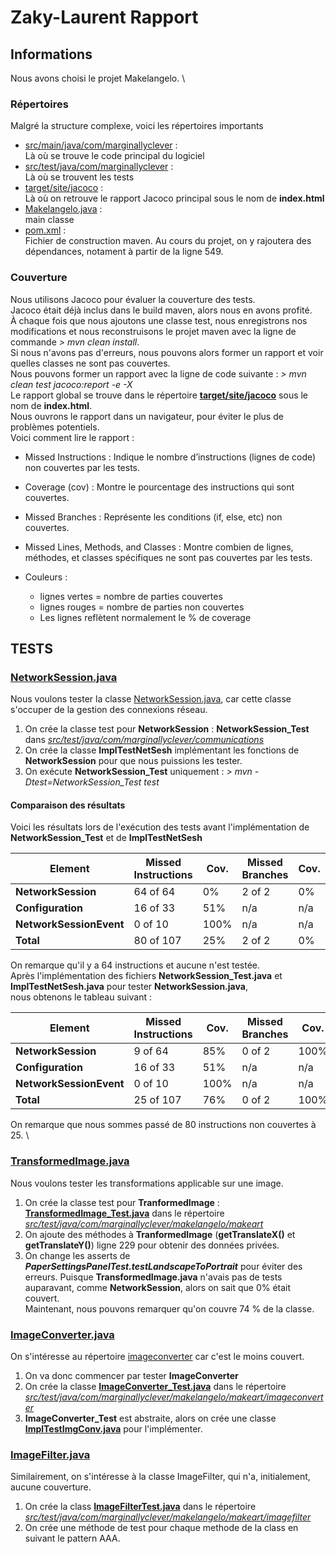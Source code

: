 # Zaky-Laurent Rapport

## Informations
Nous avons choisi le projet Makelangelo. \

### Répertoires
Malgré la structure complexe, voici les répertoires importants  
- [src/main/java/com/marginallyclever](..%2Fsrc%2Fmain%2Fjava%2Fcom%2Fmarginallyclever) : \
    Là où se trouve le code principal du logiciel
- [src/test/java/com/marginallyclever](..%2Fsrc%2Ftest%2Fjava%2Fcom%2Fmarginallyclever) : \
    Là où se trouvent les tests 
- [target/site/jacoco](..%2Ftarget%2Fsite%2Fjacoco) : \
    Là où on retrouve le rapport Jacoco principal sous le nom de **index.html**
- [Makelangelo.java](..%2Fsrc%2Fmain%2Fjava%2Fcom%2Fmarginallyclever%2Fmakelangelo%2FMakelangelo.java) : \
    main classe
- [pom.xml](..%2Fpom.xml) : \
   Fichier de construction maven. 
   Au cours du projet, on y rajoutera des dépendances, notament à partir de la ligne 549.

### Couverture
Nous utilisons Jacoco pour évaluer la couverture des tests. \
Jacoco était déjà inclus dans le build maven, alors nous en avons profité. \
À chaque fois que nous ajoutons une classe test, nous enregistrons nos modifications et 
nous reconstruisons le projet maven avec la ligne de commande *> mvn clean install*. \
Si nous n'avons pas d'erreurs, nous pouvons alors former un rapport et voir quelles classes ne sont pas couvertes. \
Nous pouvons former un rapport avec la ligne de code suivante : *> mvn clean test jacoco:report -e -X* \
Le rapport global se trouve dans le répertoire **[target/site/jacoco](..%2Ftarget%2Fsite%2Fjacoco)** sous le nom de **index.html**. \
Nous ouvrons le rapport dans un navigateur, pour éviter le plus de problèmes potentiels. \
Voici comment lire le rapport :
   - Missed Instructions : Indique le nombre d’instructions (lignes de code) non couvertes par les tests.

   - Coverage (cov) : Montre le pourcentage des instructions qui sont couvertes.

   - Missed Branches : Représente les conditions (if, else, etc) non couvertes.

   - Missed Lines, Methods, and Classes : Montre combien de lignes, méthodes, et classes spécifiques ne sont pas couvertes par les tests.
    
   - Couleurs : 
     * lignes vertes = nombre de parties couvertes 
     * lignes rouges = nombre de parties non couvertes 
     * Les lignes reflètent normalement le % de coverage


## TESTS
### [NetworkSession.java](..%2Fsrc%2Fmain%2Fjava%2Fcom%2Fmarginallyclever%2Fcommunications%2FNetworkSession.java)
 Nous voulons tester la classe [NetworkSession.java](..%2Fsrc%2Fmain%2Fjava%2Fcom%2Fmarginallyclever%2Fcommunications%2FNetworkSession.java), car cette classe s'occuper de la gestion des connexions réseau.
1. On crée la classe test pour **NetworkSession** : **NetworkSession_Test** dans *[src/test/java/com/marginallyclever/communications](..%2Fsrc%2Ftest%2Fjava%2Fcom%2Fmarginallyclever%2Fcommunications)*
2. On crée la classe **ImplTestNetSesh** implémentant les fonctions de **NetworkSession** pour que nous puissions les tester.
3. On exécute **NetworkSession_Test** uniquement : *> mvn -Dtest=NetworkSession_Test test*

#### Comparaison des résultats
Voici les résultats lors de l'exécution des tests avant l'implémentation de **NetworkSession_Test** et de **ImplTestNetSesh**

| Element                  | Missed Instructions | Cov. | Missed Branches | Cov. | Missed | Cxty | Missed | Lines | Missed | Methods | Missed | Classes |
|--------------------------|---------------------|------|-----------------|------|--------|------|--------|-------|--------|---------|--------|---------|
| **NetworkSession**       | 64 of 64            | 0%   | 2 of 2          | 0%   | 9      | 9    | 18     | 18    | 8      | 8       | 1      | 1       |
| **Configuration**        | 16 of 33            | 51%  | n/a             | n/a  | 4      | 6    | 5      | 11    | 4      | 6       | 0      | 1       |
| **NetworkSessionEvent**  | 0 of 10             | 100% | n/a             | n/a  | 0      | 1    | 0      | 4     | 0      | 1       | 0      | 1       |
| **Total**                | 80 of 107           | 25%  | 2 of 2          | 0%   | 13     | 16   | 23     | 33    | 12     | 15      | 1      | 3       |

On remarque qu'il y a 64 instructions et aucune n'est testée. \
Après l'implémentation des fichiers **NetworkSession_Test.java** et **ImplTestNetSesh.java** pour tester **NetworkSession.java**, \
nous obtenons le tableau suivant :

| Element                  | Missed Instructions | Cov. | Missed Branches | Cov.  | Missed | Cxty | Missed | Lines | Missed | Methods | Missed | Classes |
|--------------------------|---------------------|------|-----------------|-------|--------|------|--------|-------|--------|---------|--------|---------|
| **NetworkSession**       | 9 of 64             | 85%  | 0 of 2          | 100%  | 1      | 9    | 2      | 18    | 1      | 8       | 0      | 1       |
| **Configuration**        | 16 of 33            | 51%  | n/a             | n/a   | 4      | 6    | 5      | 11    | 4      | 6       | 0      | 1       |
| **NetworkSessionEvent**  | 0 of 10             | 100% | n/a             | n/a   | 0      | 1    | 0      | 4     | 0      | 1       | 0      | 1       |
| **Total**                | 25 of 107           | 76%  | 0 of 2          | 100%  | 5      | 16   | 7      | 33    | 5      | 15      | 0      | 3       |

On remarque que nous sommes passé de 80 instructions non couvertes à 25. \

### [TransformedImage.java](..%2Fsrc%2Fmain%2Fjava%2Fcom%2Fmarginallyclever%2Fmakelangelo%2Fmakeart%2FTransformedImage.java)
Nous voulons tester les transformations applicable sur une image.
1. On crée la classe test pour **TranformedImage** : **[TransformedImage_Test.java](..%2Fsrc%2Ftest%2Fjava%2Fcom%2Fmarginallyclever%2Fmakelangelo%2Fmakeart%2FTransformedImage_Test.java)**
   dans le répertoire *[src/test/java/com/marginallyclever/makelangelo/makeart](..%2Fsrc%2Ftest%2Fjava%2Fcom%2Fmarginallyclever%2Fmakelangelo%2Fmakeart)*
2. On ajoute des méthodes à **TranformedImage** (**getTranslateX()** et **getTranslateY()**) ligne 229 pour obtenir des données privées.
3. On change les asserts de ***PaperSettingsPanelTest.testLandscapeToPortrait*** pour éviter des erreurs.
Puisque **TransformedImage.java** n'avais pas de tests auparavant, comme **NetworkSession**, alors on sait que 0% était couvert. \
Maintenant, nous pouvons remarquer qu'on couvre 74 % de la classe.


### [ImageConverter.java](..%2Fsrc%2Fmain%2Fjava%2Fcom%2Fmarginallyclever%2Fmakelangelo%2Fmakeart%2Fimageconverter%2FImageConverter.java)
On s'intéresse au répertoire [imageconverter](..%2Fsrc%2Fmain%2Fjava%2Fcom%2Fmarginallyclever%2Fmakelangelo%2Fmakeart%2Fimageconverter) car c'est le moins couvert.
1. On va donc commencer par tester **ImageConverter**
2. On crée la classe **[ImageConverter_Test.java](..%2Fsrc%2Ftest%2Fjava%2Fcom%2Fmarginallyclever%2Fmakelangelo%2Fmakeart%2Fimageconverter%2FImageConverter_Test.java)** 
   dans le répertoire *[src/test/java/com/marginallyclever/makelangelo/makeart/imageconverter](..%2Fsrc%2Ftest%2Fjava%2Fcom%2Fmarginallyclever%2Fmakelangelo%2Fmakeart%2Fimageconverter)*
3. **ImageConverter_Test** est abstraite, alors on crée une classe **[ImplTestImgConv.java](..%2Fsrc%2Ftest%2Fjava%2Fcom%2Fmarginallyclever%2Fmakelangelo%2Fmakeart%2Fimageconverter%2FImplTestImgConv.java)** 
   pour l'implémenter.

### [ImageFilter.java](..%2Fsrc%2Fmain%2Fjava%2Fcom%2Fmarginallyclever%2Fmakelangelo%2Fmakeart%2Fimagefilter%2FImageFilter.java)
Similairement, on s'intéresse à la classe ImageFilter, qui n'a, initialement, aucune couverture.
1. On crée la class **[ImageFilterTest.java](..%2Fsrc%2Ftest%2Fjava%2Fcom%2Fmarginallyclever%2Fmakelangelo%2Fmakeart%2Fimagefilter%2FImageFilterTest.java)**
   dans le répertoire *[src/test/java/com/marginallyclever/makelangelo/makeart/imagefilter](..%2Fsrc%2Ftest%2Fjava%2Fcom%2Fmarginallyclever%2Fmakelangelo%2Fmakeart%2Fimagefilter)*
2. On crée une méthode de test pour chaque methode de la class en suivant le pattern AAA.